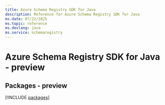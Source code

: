 ```yaml
---
title: Azure Schema Registry SDK for Java
description: Reference for Azure Schema Registry SDK for Java
ms.date: 07/22/2025
ms.topic: reference
ms.devlang: java
ms.service: schemaregistry
---
```

# Azure Schema Registry SDK for Java - preview
## Packages - preview
[!INCLUDE [packages](schema-registry-index.md)]